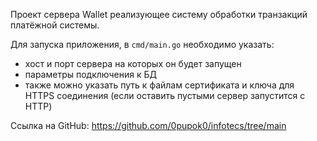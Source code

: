 Проект сервера Wallet реализующее систему обработки транзакций платёжной системы.

Для запуска приложения, в `cmd/main.go` необходимо указать:
- хост и порт сервера на которых он будет запущен
- параметры подключения к БД
- также можно указать путь к файлам сертификата и ключа для HTTPS соединения (если оставить пустыми сервер запустится с HTTP)

Ссылка на GitHub: https://github.com/0pupok0/infotecs/tree/main